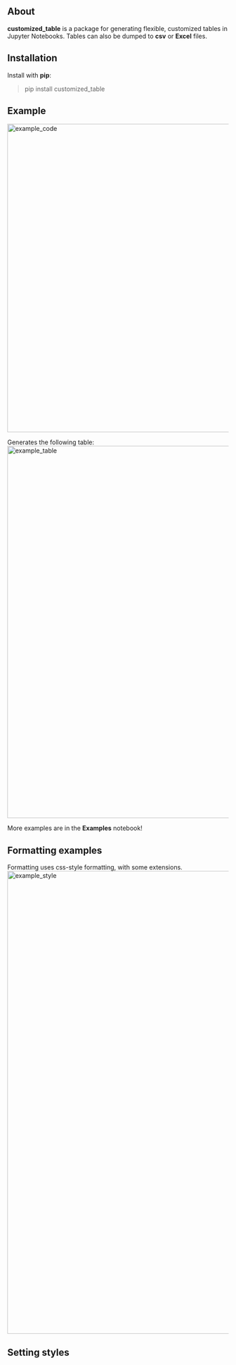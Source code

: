 ## About
__customized_table__ is a package for generating flexible, customized tables in Jupyter Notebooks. Tables can also be dumped to __csv__ or __Excel__ files.

## Installation
Install with __pip__:
> pip install customized_table

## Example
<img width="701" alt="example_code" src="https://user-images.githubusercontent.com/3829669/192698585-31cb9757-fb46-4d29-97d2-6e1fea49ee49.png">

Generates the following table:
<img width="846" alt="example_table" src="https://user-images.githubusercontent.com/3829669/192698504-2bf1574d-5134-40e2-879f-ec0bf4531869.png">

More examples are in the __Examples__ notebook!

## Formatting examples
Formatting uses css-style formatting, with some extensions.
<img width="1052" alt="example_style" src="https://user-images.githubusercontent.com/3829669/192710785-f383d200-dd97-4e25-b3c1-b8f6d1fe9953.png">

## Setting styles


